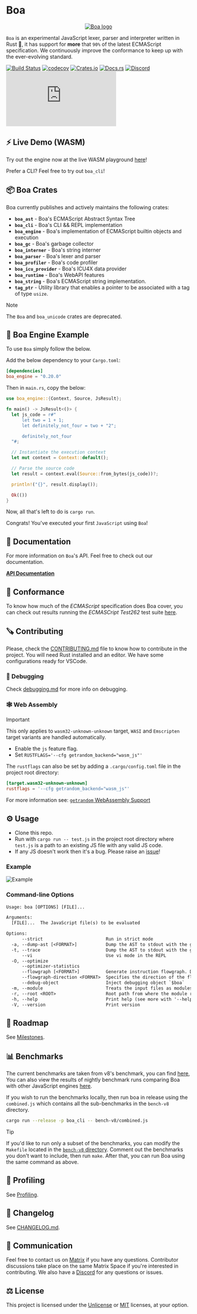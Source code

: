 # Boa

<p align="center">
  <a href="https://boajs.dev/">
    <picture>
      <source media="(prefers-color-scheme: dark)" srcset="./assets/logo_yellow.svg">
      <source media="(prefers-color-scheme: light)" srcset="./assets/logo_black.svg">
      <img alt="Boa logo" src="./assets/logo.png">
    </picture>
    </a>
</p>

`Boa` is an experimental JavaScript lexer, parser and interpreter written in Rust 🦀, it has support for **more** that `90%` of the latest ECMAScript specification. We continuously improve the conformance to keep up with the ever-evolving standard.

[![Build Status][build_badge]][build_link]
[![codecov](https://codecov.io/gh/boa-dev/boa/branch/main/graph/badge.svg)](https://codecov.io/gh/boa-dev/boa)
[![Crates.io](https://img.shields.io/crates/v/boa_engine.svg)](https://crates.io/crates/boa_engine)
[![Docs.rs](https://docs.rs/boa_engine/badge.svg)](https://docs.rs/boa_engine)
[![Discord](https://img.shields.io/discord/595323158140158003?logo=discord)](https://discord.gg/tUFFk9Y)
[![Matrix](https://img.shields.io/matrix/boa:matrix.org?logo=matrix)](https://matrix.to/#/#boa:matrix.org)

[build_badge]: https://github.com/boa-dev/boa/actions/workflows/rust.yml/badge.svg?event=push&branch=main
[build_link]: https://github.com/boa-dev/boa/actions/workflows/rust.yml?query=event%3Apush+branch%3Amain

## ⚡️ Live Demo (WASM)

Try out the engine now at the live WASM playground [here](https://boajs.dev/playground)!

Prefer a CLI? Feel free to try out `boa_cli`!

## 📦 Boa Crates

Boa currently publishes and actively maintains the following crates:

- **`boa_ast`** - Boa's ECMAScript Abstract Syntax Tree
- **`boa_cli`** - Boa's CLI && REPL implementation
- **`boa_engine`** - Boa's implementation of ECMAScript builtin objects and
  execution
- **`boa_gc`** - Boa's garbage collector
- **`boa_interner`** - Boa's string interner
- **`boa_parser`** - Boa's lexer and parser
- **`boa_profiler`** - Boa's code profiler
- **`boa_icu_provider`** - Boa's ICU4X data provider
- **`boa_runtime`** - Boa's WebAPI features
- **`boa_string`** - Boa's ECMAScript string implementation.
- **`tag_ptr`** - Utility library that enables a pointer to be associated with a tag of type `usize`.

> [!NOTE]
>
> The `Boa` and `boa_unicode` crates are deprecated.

## 🚀 Boa Engine Example

To use `Boa` simply follow the below.

Add the below dependency to your `Cargo.toml`:

```toml
[dependencies]
boa_engine = "0.20.0"
```

Then in `main.rs`, copy the below:

```rust
use boa_engine::{Context, Source, JsResult};

fn main() -> JsResult<()> {
  let js_code = r#"
      let two = 1 + 1;
      let definitely_not_four = two + "2";

      definitely_not_four
  "#;

  // Instantiate the execution context
  let mut context = Context::default();

  // Parse the source code
  let result = context.eval(Source::from_bytes(js_code))?;

  println!("{}", result.display());

  Ok(())
}

```

Now, all that's left to do is `cargo run`.

Congrats! You've executed your first `JavaScript` using `Boa`!

## 🔎 Documentation

For more information on `Boa`'s API. Feel free to check out our documentation.

[**API Documentation**](https://docs.rs/boa_engine/latest/boa_engine/)

## 🏅 Conformance

To know how much of the _ECMAScript_ specification does Boa cover, you can check out results
running the _ECMASCript Test262_ test suite [here](https://boajs.dev/conformance).

## 🪚 Contributing

Please, check the [CONTRIBUTING.md](CONTRIBUTING.md) file to know how to
contribute in the project. You will need Rust installed and an editor. We have
some configurations ready for VSCode.

### 🐛 Debugging

Check [debugging.md](./docs/debugging.md) for more info on debugging.

### 🕸 Web Assembly

> [!IMPORTANT]
>
> This only applies to `wasm32-unknown-unknown` target,
> `WASI` and `Emscripten` target variants are handled automatically.

- Enable the `js` feature flag.
- Set `RUSTFLAGS='--cfg getrandom_backend="wasm_js"'`

The `rustflags` can also be set by adding a `.cargo/config.toml` file in the project root directory:

```toml
[target.wasm32-unknown-unknown]
rustflags = '--cfg getrandom_backend="wasm_js"'
```

For more information see: [`getrandom` WebAssembly Support][getrandom-webassembly-support]

[getrandom-webassembly-support]: https://docs.rs/getrandom/latest/getrandom/index.html#webassembly-support

## ⚙️ Usage

- Clone this repo.
- Run with `cargo run -- test.js` in the project root directory where `test.js` is a path to an existing JS file with any valid JS code.
- If any JS doesn't work then it's a bug. Please raise an [issue](https://github.com/boa-dev/boa/issues/)!

### Example

![Example](docs/img/latestDemo.gif)

### Command-line Options

```txt
Usage: boa [OPTIONS] [FILE]...

Arguments:
  [FILE]...  The JavaScript file(s) to be evaluated

Options:
      --strict                        Run in strict mode
  -a, --dump-ast [<FORMAT>]           Dump the AST to stdout with the given format [possible values: debug, json, json-pretty]
  -t, --trace                         Dump the AST to stdout with the given format
      --vi                            Use vi mode in the REPL
  -O, --optimize
      --optimizer-statistics
      --flowgraph [<FORMAT>]          Generate instruction flowgraph. Default is Graphviz [possible values: graphviz, mermaid]
      --flowgraph-direction <FORMAT>  Specifies the direction of the flowgraph. Default is top-top-bottom [possible values: top-to-bottom, bottom-to-top, left-to-right, right-to-left]
      --debug-object                  Inject debugging object `$boa`
  -m, --module                        Treats the input files as modules
  -r, --root <ROOT>                   Root path from where the module resolver will try to load the modules [default: .]
  -h, --help                          Print help (see more with '--help')
  -V, --version                       Print version
```

## 🧭 Roadmap

See [Milestones](https://github.com/boa-dev/boa/milestones).

## 📊 Benchmarks

The current benchmarks are taken from v8's benchmark, you can find [here][boa-benchmarks], You can also view the results of nightly benchmark runs comparing Boa with other JavaScript engines [here](https://boajs.dev/benchmarks).

If you wish to run the benchmarks locally, then run boa in release using the `combined.js` which contains all the sub-benchmarks in the `bench-v8` directory.

```bash
cargo run --release -p boa_cli -- bench-v8/combined.js
```

> [!TIP]
>
> If you'd like to run only a subset of the benchmarks, you can modify the `Makefile` located in the [`bench-v8` directory][boa-benchmarks].
> Comment out the benchmarks you don't want to include, then run `make`. After that, you can run Boa using the same command as above.

[boa-benchmarks]: https://github.com/boa-dev/data/tree/benchmarks/bench

## 🧠 Profiling

See [Profiling](./docs/profiling.md).

## 📆 Changelog

See [CHANGELOG.md](./CHANGELOG.md).

## 💬 Communication

Feel free to contact us on [Matrix](https://matrix.to/#/#boa:matrix.org) if you have any questions.
Contributor discussions take place on the same Matrix Space if you're interested in contributing.
We also have a [Discord](https://discord.gg/tUFFk9Y) for any questions or issues.

## ⚖️ License

This project is licensed under the [Unlicense](./LICENSE-UNLICENSE) or [MIT](./LICENSE-MIT) licenses, at your option.
